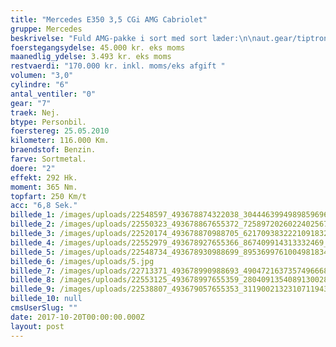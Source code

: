 ```yaml
---
title: "Mercedes E350 3,5 CGi AMG Cabriolet"
gruppe: Mercedes
beskrivelse: "Fuld AMG-pakke i sort med sort læder:\n\naut.gear/tiptronic, alu., sædevarme, airbag, abs, esp, servo, antispin, 18\" alufælge, 4x el-ruder, el-spejle, højdejust. forsæde, cd/radio, navigation, multifunktionsrat, airc., fuldaut. klima, 2 zone klima, bluetooth, armlæn, ikke ryger, service ok, kopholder, bagagerumsdækken, læderindtræk, læderrat, lygtevasker, tågelygter, xenonlys, regnsensor, udv. temp. måler, auto. nedbl. bakspejl, varme i forrude, startspærre, infocenter, kørecomputer, fartpilot, ratgearskifte, parkeringssensor, fjernb. c.lås, alarm, c.lås, el indst. førersæde\n\nI øvrigt  \n* Vi tilbyder fri kilometer i hele leasingperioden.  \n* Cap Approved Garantiforsikring i hele leasingperioden. (valgfri)  \n* Vi tilbyder kaskoforsikring på alle vores biler  \n* Privat, sæson, split og erhverv – vi har det hele.  \n* Du vælger selv perioden: 6, 12, 24 eller 36 måneder.  \n* Vi opbevarer også gerne din bil over vinteren  \n* Har vi ikke bilen på lager, dedikere vi os til at finde   \nden helt rigtige og står for importen."
foerstegangsydelse: 45.000 kr. eks moms
maanedlig_ydelse: 3.493 kr. eks moms
restvaerdi: "170.000 kr. inkl. moms/eks afgift "
volumen: "3,0"
cylindre: "6"
antal_ventiler: "0"
gear: "7"
traek: Nej.
btype: Personbil.
foerstereg: 25.05.2010
kilometer: 116.000 Km.
braendstof: Benzin.
farve: Sortmetal.
doere: "2"
effekt: 292 Hk.
moment: 365 Nm.
topfart: 250 Km/t
acc: "6,8 Sek."
billede_1: /images/uploads/22548597_493678874322038_3044463994989859696_o.jpg
billede_2: /images/uploads/22550323_493678867655372_7258972026022402567_o.jpg
billede_3: /images/uploads/22520174_493678870988705_6217093832221091832_o.jpg
billede_4: /images/uploads/22552979_493678927655366_867409914313332469_o.jpg
billede_5: /images/uploads/22548734_493678930988699_8953699761004981834_o.jpg
billede_6: /images/uploads/5.jpg
billede_7: /images/uploads/22713371_493678990988693_4904721637357496668_o.jpg
billede_8: /images/uploads/22553125_493678997655359_2804091354089130028_o.jpg
billede_9: /images/uploads/22538807_493679057655353_3119002132310711943_o.jpg
billede_10: null
cmsUserSlug: ""
date: 2017-10-20T00:00:00.000Z
layout: post
---
```



